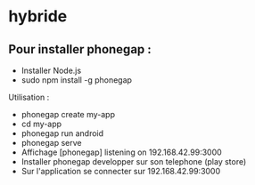 # hybride

## Pour installer phonegap :
* Installer Node.js
* sudo npm install -g phonegap

Utilisation :
- phonegap create my-app
- cd my-app
- phonegap run android
- phonegap serve
- Affichage [phonegap] listening on 192.168.42.99:3000
- Installer phonegap developper sur son telephone (play store)
- Sur l'application se connecter sur 192.168.42.99:3000

